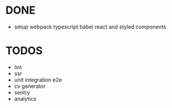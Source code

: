 # DONE

- setup webpack typescript babel react and styled components

# TODOS

- lint
- ssr
- unit integration e2e
- cv generator
- sentry
- analytics
